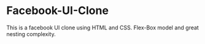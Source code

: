 # Facebook-UI-Clone
This is a facebook UI clone using HTML and CSS. Flex-Box model and great nesting complexity.
